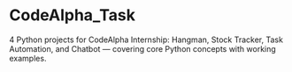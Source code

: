# CodeAlpha_Task
4 Python projects for CodeAlpha Internship: Hangman, Stock Tracker, Task Automation, and Chatbot — covering core Python concepts with working examples.
